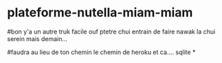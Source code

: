 # plateforme-nutella-miam-miam


#bon y'a un autre truk facile ouf ptetre chui entrain de faire nawak la chui serein mais demain...


#faudra au lieu de ton chemin le chemin de heroku et ca.... sqlite *
